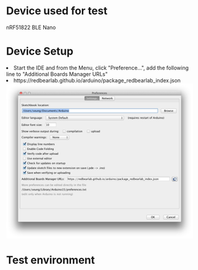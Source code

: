 # Device used for test
nRF51822 BLE Nano

# Device Setup
<li>Start the IDE and from the Menu, click "Preference...", add the following line to "Additional Boards Manager URLs"</li>
<li>https://redbearlab.github.io/arduino/package_redbearlab_index.json</li>

<img src="https://raw.githubusercontent.com/dalek7/Undergrad-2017Fall-IoT/master/Redbear/setup/screenshot_prefererence1.png" />

# Test environment

